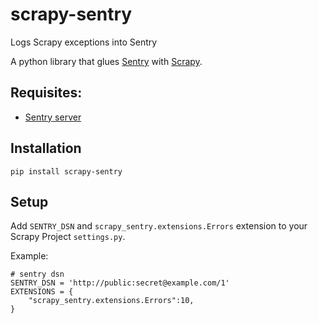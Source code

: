 scrapy-sentry
=============

Logs Scrapy exceptions into Sentry

A python library that glues [Sentry](http://www.getsentry.com) with [Scrapy](http://www.scrapy.org).


Requisites: 
-----------

* [Sentry server](http://www.getsentry.com/)

Installation
------------

  ```
  pip install scrapy-sentry
  ```

Setup
-----

Add `SENTRY_DSN` and `scrapy_sentry.extensions.Errors` extension to your Scrapy Project `settings.py`.

Example:

  ```
  # sentry dsn
  SENTRY_DSN = 'http://public:secret@example.com/1'
  EXTENSIONS = {
      "scrapy_sentry.extensions.Errors":10,
  }

  ```

